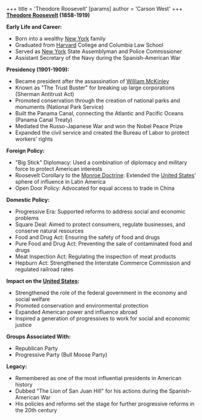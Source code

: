 +++
 title = 'Theodore Roosevelt'
[params]
	author = 'Carson West'
+++
**[Theodore Roosevelt](./../theodore-roosevelt/) (1858-1919)**

**Early Life and Career:**
* Born into a wealthy [New York](./../new-york/) family
* Graduated from [Harvard](./../harvard/) College and Columbia Law School
* Served as [New York](./../new-york/) State Assemblyman and Police Commissioner
* Assistant Secretary of the Navy during the Spanish-American War

**Presidency (1901-1909):**
* Became president after the assassination of [William McKinley](./../william-mckinley/)
* Known as "The Trust Buster" for breaking up large corporations (Sherman Antitrust Act)
* Promoted conservation through the creation of national parks and monuments (National Park Service)
* Built the Panama Canal, connecting the Atlantic and Pacific Oceans (Panama Canal Treaty)
* Mediated the Russo-Japanese War and won the Nobel Peace Prize
* Expanded the civil service and created the Bureau of Labor to protect workers' rights

**Foreign Policy:**
* "Big Stick" Diplomacy: Used a combination of diplomacy and military force to protect American interests
* Roosevelt Corollary to the [Monroe Doctrine](./../monroe-doctrine/): Extended the [United States](./../united-states/)' sphere of influence in Latin America
* Open Door Policy: Advocated for equal access to trade in China

**Domestic Policy:**
* Progressive Era: Supported reforms to address social and economic problems
* Square Deal: Aimed to protect consumers, regulate businesses, and conserve natural resources
* Food and Drug Act: Ensuring the safety of food and drugs
* Pure Food and Drug Act: Preventing the sale of contaminated food and drugs
* Meat Inspection Act: Regulating the inspection of meat products
* Hepburn Act: Strengthened the Interstate Commerce Commission and regulated railroad rates

**Impact on the [United States](./../united-states/):**
* Strengthened the role of the federal government in the economy and social welfare
* Promoted conservation and environmental protection
* Expanded American power and influence abroad
* Inspired a generation of progressives to work for social and economic justice

**Groups Associated With:**
* Republican Party
* Progressive Party (Bull Moose Party)

**Legacy:**
* Remembered as one of the most influential presidents in American history
* Dubbed "The Lion of San Juan Hill" for his actions during the Spanish-American War
* His policies and reforms set the stage for further progressive reforms in the 20th century